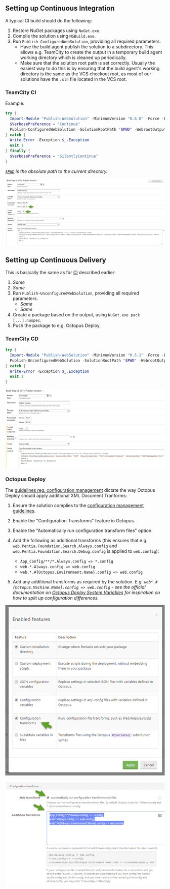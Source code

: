 ## Setting up Continuous Integration

A typical CI build should do the following:

1. Restore NuGet packages using `NuGet.exe`.
2. Compile the solution using `MSBuild.exe`.
3. Run `Publish-ConfiguredWebSolution`, providing all required parameters.
    * Have the build agent publish the solution to a subdirectory. This allows e.g. TeamCity to create the output in a temporary build agent working directory which is cleaned up periodically.
    * Make sure that the solution root path is set correctly. Usually the easiest way to do this is by ensuring that the build agent's working directory is the same as the VCS checkout root, as most of our solutions have the `.sln` file located in the VCS root.

### TeamCity CI

Example:

```powershell
try {
  Import-Module "Publish-WebSolution" -MinimumVersion "0.6.0" -Force -ErrorAction "Stop"
  $VerbosePreference = "Continue" 
  Publish-ConfiguredWebSolution -SolutionRootPath "$PWD" -WebrootOutputPath "$PWD\output\Webroot" -DataOutputPath "$PWD\output\Data" -BuildConfiguration "Debug" -Verbose
} catch {
  Write-Error -Exception $_.Exception
  exit 1
} finally {
  $VerbosePreference = "SilentlyContinue"
}
```

*[`$PWD`](https://www.google.dk/search?q=PowerShell+%24PWD) is the absolute path to the current directory.*

![TeamCity CI configuration example](/docs/images/team-city-ci-example.png)

## Setting up Continuous Delivery

This is basically the same as for [CI](#setting-up-continuous-integration) described earlier:

1. *Same*
2. *Same*
3. Run `Publish-UnconfiguredWebSolution`, providing all required parameters.
    * *Same*
    * *Same*
4. Create a package based on the output, using `NuGet.exe pack [...].nuspec`.
5. Push the package to e.g. Octopus Deploy.

### TeamCity CD

```powershell
try {
  Import-Module "Publish-WebSolution" -MinimumVersion "0.5.1" -Force -ErrorAction "Stop"  
  Publish-UnconfiguredWebSolution -SolutionRootPath "$PWD" -WebrootOutputPath "$PWD\Output\Webroot" -DataOutputPath "$PWD\Output\Data"
} catch {
  Write-Error -Exception $_.Exception
  exit 1
}
```

![TeamCity CD configuration example](/docs/images/team-city-cd-example.png)

### Octopus Deploy

The [guidelines reg. configuration management](/docs/usage.md#configuration-management) dictate the way Octopus Deploy should apply additional XML Document Tranforms:

1. Ensure the solution complies to the [configuration management guidelines](/docs/usage.md#configuration-management).
2. Enable the "Configuration Transforms" feature in Octopus.
3. Enable the "Automatically run configuration transform files" option.
4. Add the following as additional transforms (this ensures that e.g. `web.Pentia.Foundation.Search.Always.config` and `web.Pentia.Foundation.Search.Debug.config` is applied to `web.config`): 
    * `App_Config/**/*.Always.config => *.config`
    * `web.*.Always.config => web.config`
    * `web.*.#{Octopus.Environment.Name}.config => web.config`

5. Add any additional transforms as required by the solution. *E.g. `web*.#{Octopus.Machine.Name}.config => web.config` - see the official documentation on [Octopus Deploy System Variables](https://octopus.com/docs/deploying-applications/variables/system-variables) for inspiration on how to split up configuration differences.*

![Octopus Deploy enabled features](/docs/images/octopus-deploy-enabled-features.png)

![Octopus Deploy additional transforms](/docs/images/octopus-deploy-additional-transforms.png)
